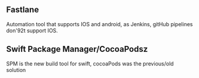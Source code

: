 ## Fastlane
Automation tool that supports IOS and android, as Jenkins, gitHub pipelines don\'92t support IOS.

## Swift Package Manager/CocoaPodsz
SPM is the new build tool for swift, cocoaPods was the previous/old solution